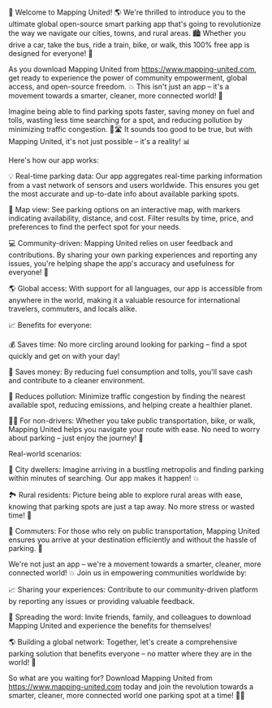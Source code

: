 🚨 Welcome to Mapping United! 🌎 We're thrilled to introduce you to the ultimate global open-source smart parking app that's going to revolutionize the way we navigate our cities, towns, and rural areas. 🏙️ Whether you drive a car, take the bus, ride a train, bike, or walk, this 100% free app is designed for everyone! 🌈

As you download Mapping United from https://www.mapping-united.com, get ready to experience the power of community empowerment, global access, and open-source freedom. 💥 This isn't just an app – it's a movement towards a smarter, cleaner, more connected world! 🌟

Imagine being able to find parking spots faster, saving money on fuel and tolls, wasting less time searching for a spot, and reducing pollution by minimizing traffic congestion. 🔴🛣️ It sounds too good to be true, but with Mapping United, it's not just possible – it's a reality! 📊

Here's how our app works:

💡 Real-time parking data: Our app aggregates real-time parking information from a vast network of sensors and users worldwide. This ensures you get the most accurate and up-to-date info about available parking spots.

📍 Map view: See parking options on an interactive map, with markers indicating availability, distance, and cost. Filter results by time, price, and preferences to find the perfect spot for your needs.

💻 Community-driven: Mapping United relies on user feedback and contributions. By sharing your own parking experiences and reporting any issues, you're helping shape the app's accuracy and usefulness for everyone! 🤝

🌎 Global access: With support for all languages, our app is accessible from anywhere in the world, making it a valuable resource for international travelers, commuters, and locals alike.

📈 Benefits for everyone:

💰 Saves time: No more circling around looking for parking – find a spot quickly and get on with your day!

💸 Saves money: By reducing fuel consumption and tolls, you'll save cash and contribute to a cleaner environment.

🌟 Reduces pollution: Minimize traffic congestion by finding the nearest available spot, reducing emissions, and helping create a healthier planet.

🏃‍♀️ For non-drivers: Whether you take public transportation, bike, or walk, Mapping United helps you navigate your route with ease. No need to worry about parking – just enjoy the journey! 🌳

Real-world scenarios:

🚗 City dwellers: Imagine arriving in a bustling metropolis and finding parking within minutes of searching. Our app makes it happen! 💥

🏞️ Rural residents: Picture being able to explore rural areas with ease, knowing that parking spots are just a tap away. No more stress or wasted time! 🌾

🚂 Commuters: For those who rely on public transportation, Mapping United ensures you arrive at your destination efficiently and without the hassle of parking. 👋

We're not just an app – we're a movement towards a smarter, cleaner, more connected world! 💥 Join us in empowering communities worldwide by:

📈 Sharing your experiences: Contribute to our community-driven platform by reporting any issues or providing valuable feedback.

💬 Spreading the word: Invite friends, family, and colleagues to download Mapping United and experience the benefits for themselves!

🌎 Building a global network: Together, let's create a comprehensive parking solution that benefits everyone – no matter where they are in the world! 🌟

So what are you waiting for? Download Mapping United from https://www.mapping-united.com today and join the revolution towards a smarter, cleaner, more connected world one parking spot at a time! 🚀💥